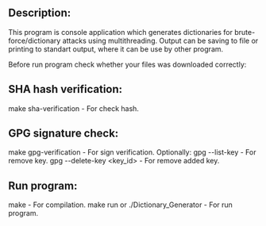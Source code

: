 Description:
------------
This program is console application which generates dictionaries for brute-force/dictionary attacks using multithreading. 
Output can be saving to file or printing to standart output, where it can be use by other program.

Before run program check whether your files was downloaded correctly:

SHA hash verification:
----------------------
make sha-verification - For check hash.

GPG signature check:
--------------------
make gpg-verification - For sign verification.
Optionally:
gpg --list-key - For remove key.
gpg --delete-key <key_id> - For remove added key.

Run program:
------------
make - For compilation.
make run or ./Dictionary_Generator - For run program.

